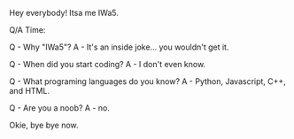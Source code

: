 Hey everybody! Itsa me IWa5.

Q/A Time:

Q - Why "IWa5"?
A - It's an inside joke... you wouldn't get it.

Q - When did you start coding?
A - I don't even know.

Q - What programing languages do you know?
A - Python, Javascript, C++, and HTML.

Q - Are you a noob?
A - no.

Okie, bye bye now.
